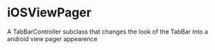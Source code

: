 # iOSViewPager
A TabBarController subclass that changes the look of the TabBar into a android view pager appearence
